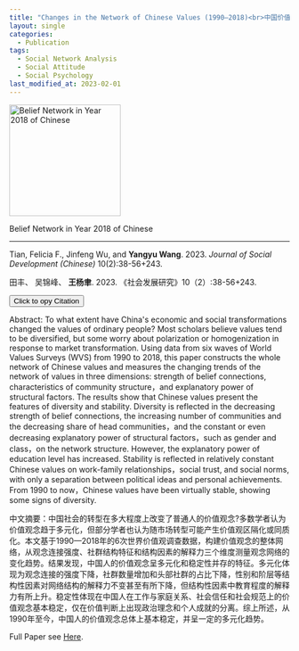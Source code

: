 ```yaml
---
title: "Changes in the Network of Chinese Values (1990—2018)<br>中国价值观念网络的变迁 (1990—2018)"
layout: single
categories:
  - Publication
tags:
  - Social Network Analysis
  - Social Attitude
  - Social Psychology
last_modified_at: 2023-02-01
---
```


<div class="research-content" markdown="1">

<img src="https://yangyuwang.netlify.app/assets/belief_network.png" alt="Belief Network in Year 2018 of Chinese" width="200">

Belief Network in Year 2018 of Chinese

---

Tian, Felicia F., Jinfeng Wu, and **Yangyu Wang**. 2023. *Journal of Social Development (Chinese)* 10(2):38-56+243.

田丰、 吴锦峰、 **王杨聿**. 2023. 《社会发展研究》10（2）:38-56+243.

<button onclick="copyCitation()">Click to opy Citation</button>

<script>
  function copyCitation() {
    const citation = "田丰、 吴锦峰、 **王杨聿**. 2023. “中国价值观念网络的变迁(1990—2018).” 社会发展研究 10(2):38-56+243.";
    navigator.clipboard.writeText(citation).then(() => {
      alert("Citation copied to clipboard!");
    });
  }
</script>

Abstract: To what extent have China's economic and social transformations changed the values of ordinary people? Most scholars believe values tend to be diversified, but some worry about polarization or homogenization in response to market transformation. Using data from six waves of World Values Surveys (WVS) from 1990 to 2018, this paper constructs the whole network of Chinese values and measures the changing trends of the network of values in three dimensions: strength of belief connections, characteristics of community structure，and explanatory power of structural factors. The results show that Chinese values present the features of diversity and stability. Diversity is reflected in the decreasing strength of belief connections, the increasing number of communities and the decreasing share of head communities，and the constant or even decreasing explanatory power of structural factors，such as gender and class，on the network structure. However, the explanatory power of education level has increased. Stability is reflected in relatively constant Chinese values on work-family relationships，social trust, and social norms, with only a separation between political ideas and personal achievements. From 1990 to now，Chinese values have been virtually stable, showing some signs of diversity.

中文摘要：中国社会的转型在多大程度上改变了普通人的价值观念?多数学者认为价值观念趋于多元化，但部分学者也认为随市场转型可能产生价值观区隔化或同质化。本文基于1990—2018年的6次世界价值观调查数据，构建价值观念的整体网络，从观念连接强度、社群结构特征和结构因素的解释力三个维度测量观念网络的变化趋势。结果发现，中国人的价值观念呈多元化和稳定性并存的特征。多元化体现为观念连接的强度下降，社群数量增加和头部社群的占比下降，性别和阶层等结构性因素对网络结构的解释力不变甚至有所下降，但结构性因素中教育程度的解释力有所上升。稳定性体现在中国人在工作与家庭关系、社会信任和社会规范上的价值观念基本稳定，仅在价值判断上出现政治理念和个人成就的分离。综上所述，从1990年至今，中国人的价值观念总体上基本稳定，并呈一定的多元化趋势。

Full Paper see [Here](https://yangyuwang.netlify.app/assets/belief_network.pdf).

</div>
